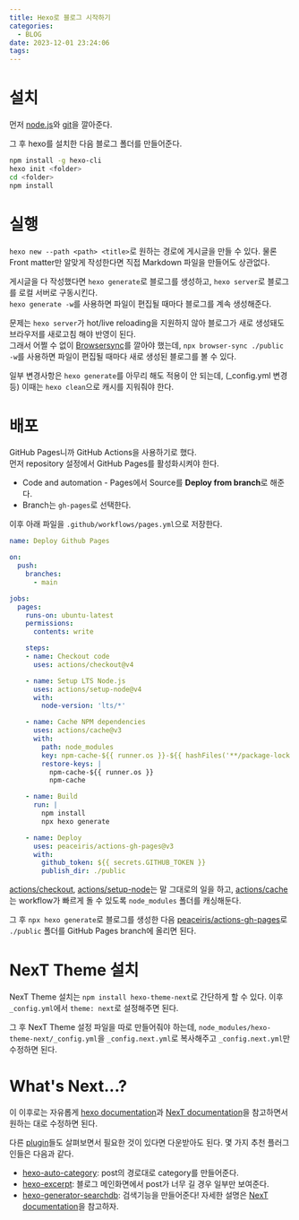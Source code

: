 ```yaml
---
title: Hexo로 블로그 시작하기
categories:
  - BLOG
date: 2023-12-01 23:24:06
tags:
---
```


# 설치

먼저 [node.js](https://nodejs.org/en/download/)와 [git](https://git-scm.com/downloads)을 깔아준다.

그 후 hexo를 설치한 다음 블로그 폴더를 만들어준다.

``` bash
npm install -g hexo-cli
hexo init <folder>
cd <folder>
npm install
```

# 실행

`hexo new --path <path> <title>`로 원하는 경로에 게시글을 만들 수 있다. 물론 Front matter만 알맞게 작성한다면 직접 Markdown 파일을 만들어도 상관없다.

게시글을 다 작성했다면 `hexo generate`로 블로그를 생성하고, `hexo server`로 블로그를 로컬 서버로 구동시킨다.  
`hexo generate -w`를 사용하면 파일이 편집될 때마다 블로그를 계속 생성해준다.

문제는 `hexo server`가 hot/live reloading을 지원하지 않아 블로그가 새로 생성돼도 브라우저를 새로고침 해야 반영이 된다.  
그래서 어쩔 수 없이 [Browsersync](https://browsersync.io/)를 깔아야 했는데, `npx browser-sync ./public -w`를 사용하면 파일이 편집될 때마다 새로 생성된 블로그를 볼 수 있다.

일부 변경사항은 `hexo generate`를 아무리 해도 적용이 안 되는데, (_config.yml 변경 등) 이때는 `hexo clean`으로 캐시를 지워줘야 한다.

# 배포

GitHub Pages니까 GitHub Actions을 사용하기로 했다.  
먼저 repository 설정에서 GitHub Pages를 활성화시켜야 한다.

- Code and automation - Pages에서 Source를 **Deploy from branch**로 해준다.
- Branch는 `gh-pages`로 선택한다.

이후 아래 파일을 `.github/workflows/pages.yml`으로 저장한다.

``` yaml
name: Deploy Github Pages

on:
  push:
    branches:
      - main

jobs:
  pages:
    runs-on: ubuntu-latest
    permissions:
      contents: write

    steps:
    - name: Checkout code
      uses: actions/checkout@v4

    - name: Setup LTS Node.js
      uses: actions/setup-node@v4
      with:
        node-version: 'lts/*'

    - name: Cache NPM dependencies
      uses: actions/cache@v3
      with:
        path: node_modules
        key: npm-cache-${{ runner.os }}-${{ hashFiles('**/package-lock.json') }}
        restore-keys: |
          npm-cache-${{ runner.os }}
          npm-cache

    - name: Build
      run: |
        npm install
        npx hexo generate

    - name: Deploy
      uses: peaceiris/actions-gh-pages@v3
      with:
        github_token: ${{ secrets.GITHUB_TOKEN }}
        publish_dir: ./public
```

[actions/checkout](https://github.com/actions/checkout), [actions/setup-node](https://github.com/actions/setup-node)는 말 그대로의 일을 하고, [actions/cache](https://github.com/actions/cache)는 workflow가 빠르게 돌 수 있도록 `node_modules` 폴더를 캐싱해둔다.

그 후 `npx hexo generate`로 블로그를 생성한 다음 [peaceiris/actions-gh-pages](https://github.com/peaceiris/actions-gh-pages)로 `./public` 폴더를 GitHub Pages branch에 올리면 된다.

# NexT Theme 설치

NexT Theme 설치는 `npm install hexo-theme-next`로 간단하게 할 수 있다. 이후 `_config.yml`에서 `theme: next`로 설정해주면 된다.

그 후 NexT Theme 설정 파일을 따로 만들어줘야 하는데, `node_modules/hexo-theme-next/_config.yml`을 `_config.next.yml`로 복사해주고 `_config.next.yml`만 수정하면 된다.

# What's Next...?

이 이후로는 자유롭게 [hexo documentation](https://hexo.io/docs/configuration.html)과 [NexT documentation](https://theme-next.js.org/docs/theme-settings/)을 참고하면서 원하는 대로 수정하면 된다.

다른 [plugin](https://hexo.io/plugins/)들도 살펴보면서 필요한 것이 있다면 다운받아도 된다. 몇 가지 추천 플러그인들은 다음과 같다.

- [hexo-auto-category](https://github.com/xu-song/hexo-auto-category): post의 경로대로 category를 만들어준다.
- [hexo-excerpt](https://github.com/chekun/hexo-excerpt): 블로그 메인화면에서 post가 너무 길 경우 일부만 보여준다.
- [hexo-generator-searchdb](https://github.com/next-theme/hexo-generator-searchdb): 검색기능을 만들어준다! 자세한 설명은 [NexT documentation](https://theme-next.js.org/docs/third-party-services/search-services.html?highlight=searchdb#Local-Search)을 참고하자.
